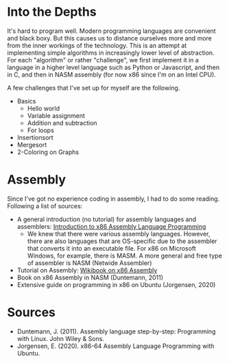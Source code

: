 # Into the Depths
It's hard to program well. Modern programming languages are convenient and black boxy. But this causes us to distance ourselves more and more from the inner workings of the technology.
This is an attempt at implementing simple algorithms in increasingly lower level of abstraction. For each "algorithm" or rather "challenge", we first implement it in a language in a higher level language such as Python or Javascript, and then in C, and then in NASM assembly (for now x86 since I'm on an Intel CPU).

A few challenges that I've set up for myself are the following.

  * Basics
    * Hello world
    * Variable assignment
    * Addition and subtraction
    * For loops
  * Insertionsort
  * Mergesort
  * 2-Coloring on Graphs

# Assembly
Since I've got no experience coding in assembly, I had to do some reading. Following a list of sources:

  * A general introduction (no tutorial) for assembly languages and assemblers: [Introduction to x86 Assembly Language Programming](https://cs.lmu.edu/~ray/notes/x86assembly/)
    * We knew that there were various assembly languages. However, there are also languages that are OS-specific due to the assembler that converts it into an executable file. For x86 on Microsoft Windows, for example, there is MASM. A more general and free type of assembler is NASM (Netwide Assembler)
  * Tutorial on Assembly: [Wikibook on x86 Assembly](https://en.wikibooks.org/wiki/X86_Assembly)
  * Book on x86 Assembly in NASM (Duntemann, 2011)
  * Extensive guide on programming in x86 on Ubuntu (Jorgensen, 2020)

# Sources
  * Duntemann, J. (2011). Assembly language step-by-step: Programming with Linux. John Wiley & Sons.
  * Jorgensen, E. (2020). x86-64 Assembly Language Programming with Ubuntu. 
